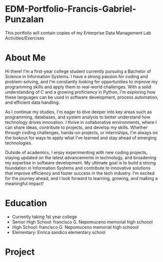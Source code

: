 # EDM-Portfolio-Francis-Gabriel-Punzalan
This portfolio will contain copies of my Enterprise Data Management Lab Activities/Exercises

# About Me
Hi there! I'm a first-year college student currently pursuing a Bachelor of Science in Information Systems. I have a strong passion for coding and problem-solving, and I'm constantly looking for opportunities to improve my programming skills and apply them to real-world challenges. With a solid understanding of C and a growing proficiency in Python, I'm exploring how these languages can be used in software development, process automation, and efficient data handling.

As I continue my studies, I'm eager to dive deeper into key areas such as programming, databases, and system analysis to better understand how technology drives innovation. I thrive in collaborative environments, where I can share ideas, contribute to projects, and develop my skills. Whether through coding challenges, hands-on projects, or internships, I'm always on the lookout for ways to apply what I’ve learned and stay ahead of emerging technologies.

Outside of academics, I enjoy experimenting with new coding projects, staying updated on the latest advancements in technology, and broadening my expertise in software development. My ultimate goal is to build a strong foundation in Information Systems and contribute to innovative solutions that improve efficiency and foster success in the tech industry. I'm excited for the journey ahead, and I look forward to learning, growing, and making a meaningful impact!

# Education
- Currently taking 1st year college
- Senior High School: francisco G. Nepomuceno memorial high schoool
- High School: francisco G. Nepomuceno memorial high schoool
- Elementary: Enrica sandico elementary school

# Project
